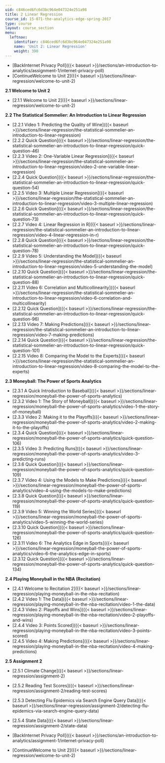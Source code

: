 ```yaml
---
uid: c846ced6fc6d3bc964e047324e251a98
title: 2 Linear Regression
course_id: 15-071-the-analytics-edge-spring-2017
type: course
layout: course_section
menu:
  leftnav:
    identifier: c846ced6fc6d3bc964e047324e251a98
    name: 'Unit 2: Linear Regression'
    weight: 390
---
```


*   [BackInternet Privacy Poll]({{< baseurl >}}/sections/an-introduction-to-analytics/assignment-1/internet-privacy-poll)
*   [ContinueWelcome to Unit 2]({{< baseurl >}}/sections/linear-regression/welcome-to-unit-2)

**2.1 Welcome to Unit 2**

*   [2.1.1 Welcome to Unit 2]({{< baseurl >}}/sections/linear-regression/welcome-to-unit-2)

**2.2 The Statistical Sommelier: An Introduction to Linear Regression**

*   [2.2.1 Video 1: Predicting the Quality of Wine]({{< baseurl >}}/sections/linear-regression/the-statistical-sommelier-an-introduction-to-linear-regression)
*   [2.2.2 Quick Question]({{< baseurl >}}/sections/linear-regression/the-statistical-sommelier-an-introduction-to-linear-regression/quick-question-46)
*   [2.2.3 Video 2: One-Variable Linear Regression]({{< baseurl >}}/sections/linear-regression/the-statistical-sommelier-an-introduction-to-linear-regression/video-2-one-variable-linear-regression)
*   [2.2.4 Quick Question]({{< baseurl >}}/sections/linear-regression/the-statistical-sommelier-an-introduction-to-linear-regression/quick-question-54)
*   [2.2.5 Video 3: Multiple Linear Regression]({{< baseurl >}}/sections/linear-regression/the-statistical-sommelier-an-introduction-to-linear-regression/video-3-multiple-linear-regression)
*   [2.2.6 Quick Question]({{< baseurl >}}/sections/linear-regression/the-statistical-sommelier-an-introduction-to-linear-regression/quick-question-73)
*   [2.2.7 Video 4: Linear Regression in R]({{< baseurl >}}/sections/linear-regression/the-statistical-sommelier-an-introduction-to-linear-regression/video-4-linear-regression-in-r)
*   [2.2.8 Quick Question]({{< baseurl >}}/sections/linear-regression/the-statistical-sommelier-an-introduction-to-linear-regression/quick-question-78)
*   [2.2.9 Video 5: Understanding the Model]({{< baseurl >}}/sections/linear-regression/the-statistical-sommelier-an-introduction-to-linear-regression/video-5-understanding-the-model)
*   [2.2.10 Quick Question]({{< baseurl >}}/sections/linear-regression/the-statistical-sommelier-an-introduction-to-linear-regression/quick-question-88)
*   [2.2.11 Video 6: Correlation and Multicollinearity]({{< baseurl >}}/sections/linear-regression/the-statistical-sommelier-an-introduction-to-linear-regression/video-6-correlation-and-multicollinearity)
*   [2.2.12 Quick Question]({{< baseurl >}}/sections/linear-regression/the-statistical-sommelier-an-introduction-to-linear-regression/quick-question-96)
*   [2.2.13 Video 7: Making Predictions]({{< baseurl >}}/sections/linear-regression/the-statistical-sommelier-an-introduction-to-linear-regression/video-7-making-predictions)
*   [2.2.14 Quick Question]({{< baseurl >}}/sections/linear-regression/the-statistical-sommelier-an-introduction-to-linear-regression/quick-question-101)
*   [2.2.15 Video 8: Comparing the Model to the Experts]({{< baseurl >}}/sections/linear-regression/the-statistical-sommelier-an-introduction-to-linear-regression/video-8-comparing-the-model-to-the-experts)

**2.3 Moneyball: The Power of Sports Analytics**

*   [2.3.1 A Quick Introduction to Baseball]({{< baseurl >}}/sections/linear-regression/moneyball-the-power-of-sports-analytics)
*   [2.3.2 Video 1: The Story of Moneyball]({{< baseurl >}}/sections/linear-regression/moneyball-the-power-of-sports-analytics/video-1-the-story-of-moneyball)
*   [2.3.3 Video 2: Making it to the Playoffs]({{< baseurl >}}/sections/linear-regression/moneyball-the-power-of-sports-analytics/video-2-making-it-to-the-playoffs)
*   [2.3.4 Quick Question]({{< baseurl >}}/sections/linear-regression/moneyball-the-power-of-sports-analytics/quick-question-106)
*   [2.3.5 Video 3: Predicting Runs]({{< baseurl >}}/sections/linear-regression/moneyball-the-power-of-sports-analytics/video-3-predicting-runs)
*   [2.3.6 Quick Question]({{< baseurl >}}/sections/linear-regression/moneyball-the-power-of-sports-analytics/quick-question-109)
*   [2.3.7 Video 4: Using the Models to Make Predictions]({{< baseurl >}}/sections/linear-regression/moneyball-the-power-of-sports-analytics/video-4-using-the-models-to-make-predictions)
*   [2.3.8 Quick Question]({{< baseurl >}}/sections/linear-regression/moneyball-the-power-of-sports-analytics/quick-question-119)
*   [2.3.9 Video 5: Winning the World Series]({{< baseurl >}}/sections/linear-regression/moneyball-the-power-of-sports-analytics/video-5-winning-the-world-series)
*   [2.3.10 Quick Question]({{< baseurl >}}/sections/linear-regression/moneyball-the-power-of-sports-analytics/quick-question-126)
*   [2.3.11 Video 6: The Analytics Edge in Sports]({{< baseurl >}}/sections/linear-regression/moneyball-the-power-of-sports-analytics/video-6-the-analytics-edge-in-sports)
*   [2.3.12 Quick Question]({{< baseurl >}}/sections/linear-regression/moneyball-the-power-of-sports-analytics/quick-question-134)

**2.4 Playing Moneyball in the NBA (Recitation)**

*   [2.4.1 Welcome to Recitation 2]({{< baseurl >}}/sections/linear-regression/playing-moneyball-in-the-nba-recitation)
*   [2.4.2 Video 1: The Data]({{< baseurl >}}/sections/linear-regression/playing-moneyball-in-the-nba-recitation/video-1-the-data)
*   [2.4.3 Video 2: Playoffs and Wins]({{< baseurl >}}/sections/linear-regression/playing-moneyball-in-the-nba-recitation/video-2-playoffs-and-wins)
*   [2.4.4 Video 3: Points Scored]({{< baseurl >}}/sections/linear-regression/playing-moneyball-in-the-nba-recitation/video-3-points-scored)
*   [2.4.5 Video 4: Making Predictions]({{< baseurl >}}/sections/linear-regression/playing-moneyball-in-the-nba-recitation/video-4-making-predictions)

**2.5 Assignment 2**

*   [2.5.1 Climate Change]({{< baseurl >}}/sections/linear-regression/assignment-2)
*   [2.5.2 Reading Test Scores]({{< baseurl >}}/sections/linear-regression/assignment-2/reading-test-scores)
*   [2.5.3 Detecting Flu Epidemics via Search Engine Query Data]({{< baseurl >}}/sections/linear-regression/assignment-2/detecting-flu-epidemics-via-search-engine-query-data)
*   [2.5.4 State Data]({{< baseurl >}}/sections/linear-regression/assignment-2/state-data)

*   [BackInternet Privacy Poll]({{< baseurl >}}/sections/an-introduction-to-analytics/assignment-1/internet-privacy-poll)
*   [ContinueWelcome to Unit 2]({{< baseurl >}}/sections/linear-regression/welcome-to-unit-2)
